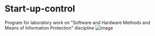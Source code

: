 # Start-up-control
Program for laboratory work on "Software and Hardware Methods and Means of Information Protection" discipline
![image](https://user-images.githubusercontent.com/50168261/168173371-fb1134f8-2c46-403e-80d9-6caf75cd99f5.png)
